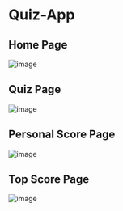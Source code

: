 # Quiz-App

## Home Page
![image](https://github.com/Ahnaf-41M/Quiz-App/assets/57319611/8f86a4df-8524-4a0b-958e-327d05d098c5)

## Quiz Page
![image](https://github.com/Ahnaf-41M/Quiz-App/assets/57319611/20f5894f-abac-4681-a96f-9f27ea68a499)

## Personal Score Page
![image](https://github.com/Ahnaf-41M/Quiz-App/assets/57319611/867c8fed-8baf-45db-ad83-b9d8695e0f48)

## Top Score Page
![image](https://github.com/Ahnaf-41M/Quiz-App/assets/57319611/e6ab4805-d67c-4f25-a484-5b191056d6e3)

